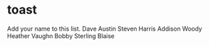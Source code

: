 # toast
Add your name to this list.
Dave
Austin
Steven Harris
Addison Woody
Heather Vaughn
Bobby Sterling
Blaise